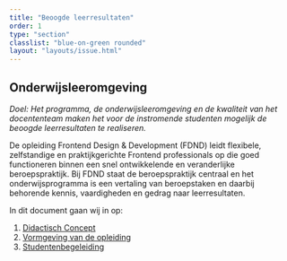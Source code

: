 ```yaml
---
title: "Beoogde leerresultaten"
order: 1
type: "section"
classlist: "blue-on-green rounded"
layout: "layouts/issue.html"
---
```


## Onderwijs­leeromgeving

_Doel: Het programma, de onderwijsleeromgeving en de kwaliteit van het docententeam maken het voor de instromende studenten mogelijk de beoogde leerresultaten te realiseren._

De opleiding Frontend Design & Development (FDND) leidt flexibele, zelfstandige en praktijkgerichte Frontend professionals op die goed functioneren binnen een snel ontwikkelende en veranderlijke beroepspraktijk. Bij FDND staat de beroepspraktijk centraal en het onderwijsprogramma is een vertaling van beroepstaken en daarbij behorende kennis, vaardigheden en gedrag naar leerresultaten.

In dit document gaan wij in op:

1. [Didactisch Concept]()
2. [Vormgeving van de opleiding]()
3. [Studentenbegeleiding]()

